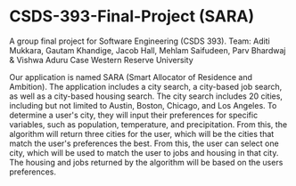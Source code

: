 # CSDS-393-Final-Project (SARA)
A group final project for Software Engineering (CSDS 393). 
Team: Aditi Mukkara, Gautam Khandige, Jacob Hall, Mehlam Saifudeen, Parv Bhardwaj & Vishwa Aduru
Case Western Reserve University 

Our application is named SARA (Smart Allocator of Residence and Ambition). The application includes a city search, a city-based job search, as well as a city-based housing search. The city search includes 20 cities, including but not limited to Austin, Boston, Chicago, and Los Angeles. To determine a user's city, they will input their preferences for specific variables, such as population, temperature, and precipitation. From this, the algorithm will return three cities for the user, which will be the cities that match the user's preferences the best. From this, the user can select one city, which will be used to match the user to jobs and housing in that city. The housing and jobs returned by the algorithm will be based on the users preferences. 
